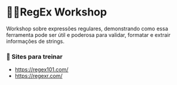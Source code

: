 # 👨‍💻RegEx Workshop
Workshop sobre expressões regulares, demonstrando como essa ferramenta pode ser útil e poderosa para validar, formatar e extrair informações de strings.

### 🧠 Sites para treinar
- https://regex101.com/
- https://regexr.com/